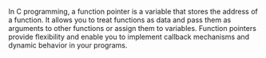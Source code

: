 In C programming, a function pointer is a variable that stores the address of a function. It allows you to treat functions as data and pass them as arguments to other functions or assign them to variables. Function pointers provide flexibility and enable you to implement callback mechanisms and dynamic behavior in your programs.
